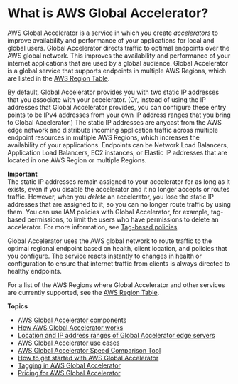 # What is AWS Global Accelerator?<a name="what-is-global-accelerator"></a>

AWS Global Accelerator is a service in which you create *accelerators* to improve availability and performance of your applications for local and global users\. Global Accelerator directs traffic to optimal endpoints over the AWS global network\. This improves the availability and performance of your internet applications that are used by a global audience\. Global Accelerator is a global service that supports endpoints in multiple AWS Regions, which are listed in the [AWS Region Table](https://aws.amazon.com/about-aws/global-infrastructure/regional-product-services/)\.

By default, Global Accelerator provides you with two static IP addresses that you associate with your accelerator\. \(Or, instead of using the IP addresses that Global Accelerator provides, you can configure these entry points to be IPv4 addresses from your own IP address ranges that you bring to Global Accelerator\.\) The static IP addresses are anycast from the AWS edge network and distribute incoming application traffic across multiple endpoint resources in multiple AWS Regions, which increases the availability of your applications\. Endpoints can be Network Load Balancers, Application Load Balancers, EC2 instances, or Elastic IP addresses that are located in one AWS Region or multiple Regions\.

**Important**  
The static IP addresses remain assigned to your accelerator for as long as it exists, even if you disable the accelerator and it no longer accepts or routes traffic\. However, when you *delete* an accelerator, you lose the static IP addresses that are assigned to it, so you can no longer route traffic by using them\. You can use IAM policies with Global Accelerator, for example, tag\-based permissions, to limit the users who have permissions to delete an accelerator\. For more information, see [ Tag\-based policies](auth-and-access-control.md#access-control-manage-access-tag-policies)\.

Global Accelerator uses the AWS global network to route traffic to the optimal regional endpoint based on health, client location, and policies that you configure\. The service reacts instantly to changes in health or configuration to ensure that internet traffic from clients is always directed to healthy endpoints\.

For a list of the AWS Regions where Global Accelerator and other services are currently supported, see the [AWS Region Table](https://aws.amazon.com/about-aws/global-infrastructure/regional-product-services/)\.

**Topics**
+ [AWS Global Accelerator components](introduction-components.md)
+ [How AWS Global Accelerator works](introduction-how-it-works.md)
+ [Location and IP address ranges of Global Accelerator edge servers](introduction-ip-ranges.md)
+ [AWS Global Accelerator use cases](introduction-benefits-of-migrating.md)
+ [AWS Global Accelerator Speed Comparison Tool](introduction-speed-comparison-tool.md)
+ [How to get started with AWS Global Accelerator](introduction-get-started.md)
+ [Tagging in AWS Global Accelerator](tagging-in-global-accelerator.md)
+ [Pricing for AWS Global Accelerator](introduction-pricing.md)
